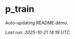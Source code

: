 # p_train

Auto-updating README demo.

<!--START_SECTION:status-->
_Last run: 2025-10-21 14:19 UTC_
<!--END_SECTION:status-->































































































































































































































































































































































































































































































































































































































































































































































































































































































































































































































































































































































































































































































































































































































































